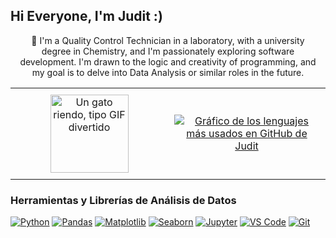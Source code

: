 ## Hi Everyone, I'm Judit :)
<div style="text-align: center; max-width: 800px; margin: 0 auto; padding: 0 10px;">
  🧪 I'm a Quality Control Technician in a laboratory, with a university degree in Chemistry, and I'm passionately exploring software development. I'm drawn to the logic and creativity of programming, and my goal is to delve into Data Analysis or similar roles in the future.
</div>

<!-- Contenedor con tabla HTML para elementos lado a lado -->
<table style="width:100%; border:none;">
  <tr>
    <!-- Columna para el GIF del Gato -->
    <td style="width:50%; text-align: center; vertical-align: middle; padding: 10px;">
      <img src="https://github.com/user-attachments/assets/71e1e9d9-eae8-43a5-9dc5-b66874181507" alt="Un gato riendo, tipo GIF divertido" width="125" />
    </td>
    <!-- Columna para la Insignia de Most Used Languages -->
    <td style="width:50%; text-align: center; vertical-align: middle; padding: 10px;">
      <a href="https://github.com/juditcanovas">
        <img src="https://github-readme-stats.vercel.app/api/top-langs/?username=juditcanovas&hide=,tex&title_color=ffffff&text_color=c9cacc&icon_color=2bbc8a&bg_color=1d1f21&langs_count=3" alt="Gráfico de los lenguajes más usados en GitHub de Judit" />
      </a>
    </td>
  </tr>
</table>

<!-- Puedes añadir más contenido Markdown aquí abajo para el resto de tu perfil -->
### Herramientas y Librerías de Análisis de Datos
[![Python](https://img.shields.io/badge/Python-3776AB?style=for-the-badge&logo=python&logoColor=white)](https://www.python.org/)
[![Pandas](https://img.shields.io/badge/Pandas-150458?style=for-the-badge&logo=pandas&logoColor=white)](https://pandas.pydata.org/)
[![Matplotlib](https://img.shields.io/badge/Matplotlib-3366cc?style=for-the-badge&logo=matplotlib&logoColor=white)](https://matplotlib.org/)
[![Seaborn](https://img.shields.io/badge/Seaborn-4A85B1?style=for-the-badge&logo=seaborn&logoColor=white)](https://seaborn.pydata.org/)
[![Jupyter](https://img.shields.io/badge/Jupyter-F37626?style=for-the-badge&logo=jupyter&logoColor=white)](https://jupyter.org/)
[![VS Code](https://img.shields.io/badge/VS%20Code-007ACC?style=for-the-badge&logo=visual-studio-code&logoColor=white)](https://code.visualstudio.com/)
[![Git](https://img.shields.io/badge/Git-F05032?style=for-the-badge&logo=git&logoColor=white)](https://git-scm.com/)

<!--
**juditcanovas/juditcanovas** is a ✨ _special_ ✨ repository because its `README.md` (this file) appears on your GitHub profile.

Here are some ideas to get you started:

- 🔭 I’m currently working on ...
- 🌱 I’m currently learning ...
- 👯 I’m looking to collaborate on ...
- 🤔 I’m looking for help with ...
- 💬 Ask me about ...
- 📫 How to reach me: ...
- 😄 Pronouns: ...
- ⚡ Fun fact: ...
-->
